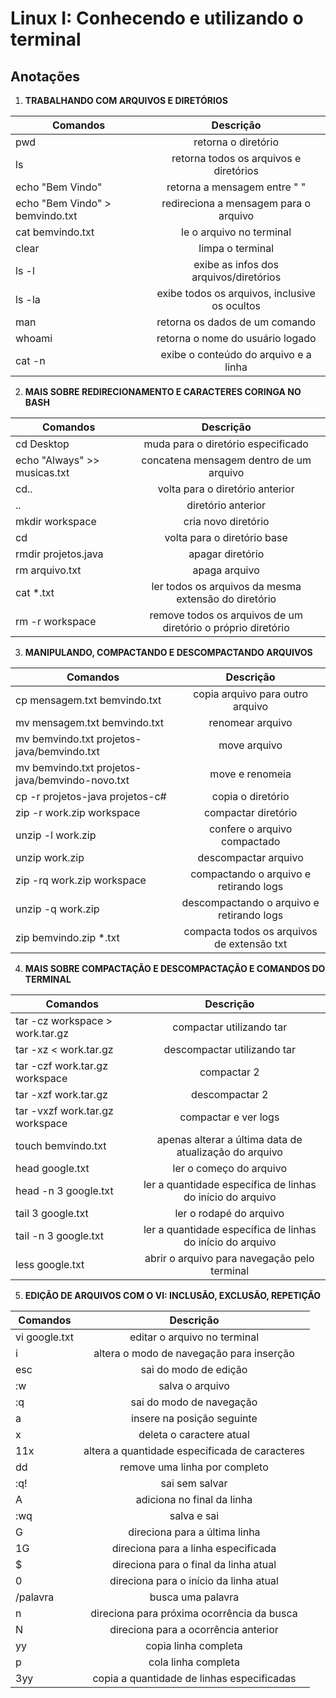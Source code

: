 # Linux I: Conhecendo e utilizando o terminal

## Anotações

1. **TRABALHANDO COM ARQUIVOS E DIRETÓRIOS**

| Comandos                        | Descrição                                     |
| -------------                   |:-------------:                                |
| pwd                             | retorna o diretório                           |
| ls                              | retorna todos os arquivos e diretórios        |
| echo "Bem Vindo"                | retorna a mensagem entre " "                  |
| echo "Bem Vindo" > bemvindo.txt | redireciona a mensagem para o arquivo         |
| cat bemvindo.txt                | le o arquivo no terminal                      |
| clear                           | limpa o terminal                              |
| ls -l                           | exibe as infos dos arquivos/diretórios        |
| ls -la                          | exibe todos os arquivos, inclusive os ocultos |
| man                             | retorna os dados de um comando                |
| whoami                          | retorna o nome do usuário logado              |
| cat -n                          | exibe o conteúdo do arquivo e a linha         |

2.  **MAIS SOBRE REDIRECIONAMENTO E CARACTERES CORINGA NO BASH**

| Comandos                        | Descrição                                                    |
| -------------                   |:-------------:                                               |
| cd Desktop                      | muda para o diretório especificado                           |
| echo "Always" >> musicas.txt    | concatena mensagem dentro de um arquivo                      |
| cd..                            | volta para o diretório anterior                              |
| ..                              | diretório anterior                                           |
| mkdir workspace                 | cria novo diretório                                          |
| cd                              | volta para o diretório base                                  |
| rmdir projetos.java             | apagar diretório                                             |
| rm arquivo.txt                  | apaga arquivo                                                |
| cat *.txt                       | ler todos os arquivos da mesma extensão do diretório         |
| rm -r workspace                 | remove todos os arquivos de um diretório o próprio diretório |

3. **MANIPULANDO, COMPACTANDO E DESCOMPACTANDO ARQUIVOS**
   
| Comandos                                        | Descrição                                  |
| -------------                                   |:-------------:                             |
| cp mensagem.txt bemvindo.txt                    | copia arquivo para outro arquivo           |
| mv mensagem.txt bemvindo.txt                    | renomear arquivo                           |
| mv bemvindo.txt projetos-java/bemvindo.txt      | move arquivo                               |
| mv bemvindo.txt projetos-java/bemvindo-novo.txt | move e renomeia                            |
| cp -r projetos-java projetos-c#                 | copia o diretório                          |
| zip -r work.zip workspace                       | compactar diretório                        |
| unzip -l work.zip                               | confere o arquivo compactado               |
| unzip work.zip                                  | descompactar arquivo                       |
| zip -rq work.zip workspace                      | compactando o arquivo e retirando logs     |
| unzip -q work.zip                               | descompactando o arquivo e retirando logs  |
| zip bemvindo.zip *.txt                          | compacta todos os arquivos de extensão txt |

4. **MAIS SOBRE COMPACTAÇÃO E DESCOMPACTAÇÃO E COMANDOS DO TERMINAL**

| Comandos                                        | Descrição                                                  |
| -------------                                   |:-------------:                                             |
| tar -cz workspace > work.tar.gz                 | compactar utilizando tar                                   |
| tar -xz < work.tar.gz                           | descompactar utilizando tar                                |
| tar -czf work.tar.gz workspace                  | compactar 2                                                |
| tar -xzf work.tar.gz                            | descompactar 2                                             |
| tar -vxzf work.tar.gz workspace                 | compactar e ver logs                                       |
| touch bemvindo.txt                              | apenas alterar a última data de atualização do arquivo     |
| head google.txt                                 | ler o começo do arquivo                                    |
| head -n 3 google.txt                            | ler a quantidade específica de linhas do início do arquivo |
| tail 3 google.txt                               | ler o rodapé do arquivo                                    |
| tail -n 3 google.txt                            | ler a quantidade específica de linhas do início do arquivo |
| less google.txt                                 | abrir o arquivo para navegação pelo terminal               |

5. **EDIÇÃO DE ARQUIVOS COM O VI: INCLUSÃO, EXCLUSÃO, REPETIÇÃO**

| Comandos                                        | Descrição                                      |
| -------------                                   |:-------------:                                 |
| vi google.txt                                   | editar o arquivo no terminal                   | 
| i                                               | altera o modo de navegação para inserção       | 
| esc                                             | sai do modo de edição                          | 
| :w                                              | salva o arquivo                                | 
| :q                                              | sai do modo de navegação                       | 
| a                                               | insere na posição seguinte                     | 
| x                                               | deleta o caractere atual                       | 
| 11x                                             | altera a quantidade especificada de caracteres | 
| dd                                              | remove uma linha por completo                  | 
| :q!                                             | sai sem salvar                                 | 
| A                                               | adiciona no final da linha                     | 
| :wq                                             | salva e sai                                    | 
| G                                               | direciona para a última linha                  | 
| 1G                                              | direciona para a linha especificada            | 
| $                                               | direciona para o final da linha atual          | 
| 0                                               | direciona para o início da linha atual         | 
| /palavra                                        | busca uma palavra                              | 
| n                                               | direciona para próxima ocorrência da busca     | 
| N                                               | direciona para a ocorrência anterior           | 
| yy                                              | copia linha completa                           |
| p                                               | cola linha completa                            | 
| 3yy                                             | copia a quantidade de linhas especificadas     |  
